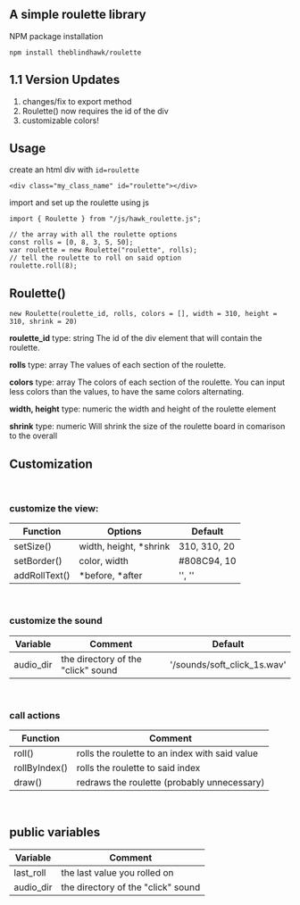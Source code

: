 ## A simple roulette library

NPM package installation
```
npm install theblindhawk/roulette
```

## 1.1 Version Updates

1. changes/fix to export method
2. Roulette() now requires the id of the div
3. customizable colors!

## Usage
create an html div with ```id=roulette```
```
<div class="my_class_name" id="roulette"></div>
```

import and set up the roulette using js
```
import { Roulette } from "/js/hawk_roulette.js";

// the array with all the roulette options
const rolls = [0, 8, 3, 5, 50];
var roulette = new Roulette("roulette", rolls);
// tell the roulette to roll on said option
roulette.roll(8);
```


## Roulette()

```
new Roulette(roulette_id, rolls, colors = [], width = 310, height = 310, shrink = 20)
```

**roulette_id**
type: string
The id of the div element that will contain the roulette.

**rolls**
type: array
The values of each section of the roulette.

**colors**
type: array
The colors of each section of the roulette.
You can input less colors than the values, to have the same colors alternating.

**width, height**
type: numeric
the width and height of the roulette element

**shrink**
type: numeric
Will shrink the size of the roulette board in comarison to the overall

## Customization

</br>

### customize the view:

| Function      | Options                | Default        |
| ------------- | ---------------------- | -------------- |
| setSize()     | width, height, *shrink | 310, 310, 20   |
| setBorder()   | color, width           | #808C94, 10    |
| addRollText() | *before, *after        | '', ''         |

</br>

### customize the sound

| Variable      | Comment                            | Default                     |
| ------------- | ---------------------------------- | --------------------------- |
| audio_dir     | the directory of the "click" sound | '/sounds/soft_click_1s.wav' |

</br>

### call actions

| Function      | Comment                                           |
| ------------- | ------------------------------------------------- |
| roll()        | rolls the roulette to an index with said value    |
| rollByIndex() | rolls the roulette to said index                  |
| draw()        | redraws the roulette (probably unnecessary)       |

</br>

## public variables

| Variable      | Comment                            |
| ------------- | ---------------------------------- |
| last_roll     | the last value you rolled on       |
| audio_dir     | the directory of the "click" sound |
